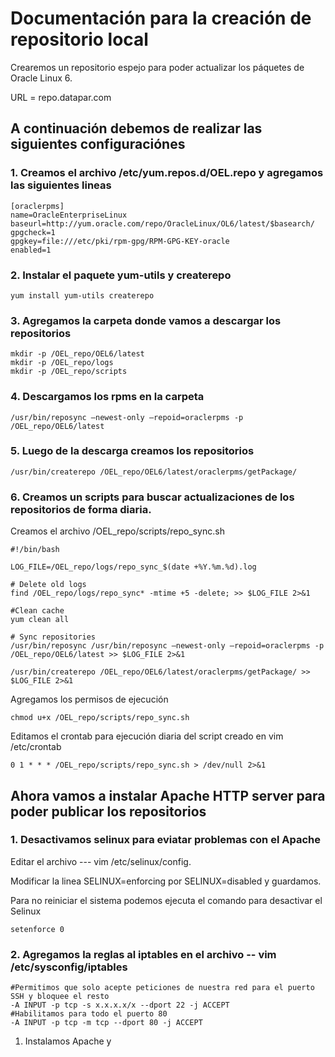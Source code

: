 # Documentación para la creación de repositorio local

Crearemos un repositorio espejo para poder actualizar los páquetes de Oracle Linux 6.

URL = repo.datapar.com

## A continuación debemos de realizar las siguientes configuraciónes

### 1. Creamos el archivo /etc/yum.repos.d/OEL.repo y agregamos las siguientes lineas

```
[oraclerpms]
name=OracleEnterpriseLinux
baseurl=http://yum.oracle.com/repo/OracleLinux/OL6/latest/$basearch/
gpgcheck=1
gpgkey=file:///etc/pki/rpm-gpg/RPM-GPG-KEY-oracle
enabled=1
```
### 2. Instalar el paquete yum-utils y createrepo
```
yum install yum-utils createrepo
```

### 3. Agregamos la carpeta donde vamos a descargar los repositorios
```
mkdir -p /OEL_repo/OEL6/latest
mkdir -p /OEL_repo/logs
mkdir -p /OEL_repo/scripts
```

### 4. Descargamos los rpms en la carpeta 
```
/usr/bin/reposync –newest-only –repoid=oraclerpms -p /OEL_repo/OEL6/latest
```

### 5. Luego de la descarga creamos los repositorios
```
/usr/bin/createrepo /OEL_repo/OEL6/latest/oraclerpms/getPackage/
```

### 6. Creamos un scripts para buscar actualizaciones de los repositorios de forma diaria.

Creamos el archivo /OEL_repo/scripts/repo_sync.sh
```
#!/bin/bash

LOG_FILE=/OEL_repo/logs/repo_sync_$(date +%Y.%m.%d).log

# Delete old logs
find /OEL_repo/logs/repo_sync* -mtime +5 -delete; >> $LOG_FILE 2>&1

#Clean cache
yum clean all

# Sync repositories
/usr/bin/reposync /usr/bin/reposync –newest-only –repoid=oraclerpms -p /OEL_repo/OEL6/latest >> $LOG_FILE 2>&1

/usr/bin/createrepo /OEL_repo/OEL6/latest/oraclerpms/getPackage/ >> $LOG_FILE 2>&1
```

Agregamos los permisos de ejecución
```
chmod u+x /OEL_repo/scripts/repo_sync.sh
```

Editamos el crontab para ejecución diaria del script creado en vim /etc/crontab
```
0 1 * * * /OEL_repo/scripts/repo_sync.sh > /dev/null 2>&1
```

## Ahora vamos a instalar Apache HTTP server para poder publicar los repositorios
### 1. Desactivamos selinux para eviatar problemas con el Apache
Editar el archivo --- vim /etc/selinux/config.

Modificar la linea SELINUX=enforcing por SELINUX=disabled y guardamos.

Para no reiniciar el sistema podemos ejecuta el comando para desactivar el Selinux
```
setenforce 0
```


### 2. Agregamos la reglas al iptables en el archivo -- vim /etc/sysconfig/iptables
```
#Permitimos que solo acepte peticiones de nuestra red para el puerto SSH y bloquee el resto
-A INPUT -p tcp -s x.x.x.x/x --dport 22 -j ACCEPT
#Habilitamos para todo el puerto 80
-A INPUT -p tcp -m tcp --dport 80 -j ACCEPT
```

1. Instalamos Apache y 
